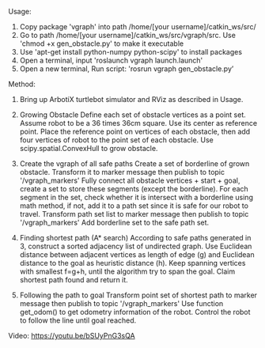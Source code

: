 Usage:
1. Copy package 'vgraph' into path /home/[your username]/catkin_ws/src/
2. Go to path /home/[your username]/catkin_ws/src/vgraph/src. Use 'chmod +x gen_obstacle.py' to make it executable
3. Use 'apt-get install python-numpy python-scipy' to install packages
4. Open a terminal, input 'roslaunch vgraph launch.launch'
5. Open a new terminal, Run script: 'rosrun vgraph gen_obstacle.py’

Method:

1. Bring up ArbotiX turtlebot simulator and RViz as described in Usage. 

2. Growing Obstacle
Define each set of obstacle vertices as a point set. Assume robot to be a 36 times 36cm square. Use its center as reference point. Place the reference point on vertices of each obstacle, then add four vertices of robot to the point set of each obstacle. Use scipy.spatial.ConvexHull to grow obstacle.

3. Create the vgraph of all safe paths 
Create a set of borderline of grown obstacle. Transform it to marker message then publish to topic '/vgraph_markers'
Fully connect all obstacle vertices + start + goal, create a set to store these segments (except the borderline). For each segment in the set, check whether it is intersect with a borderline using math method, if not, add it to a path set since it is safe for our robot to travel.
Transform path set list to marker message then publish to topic '/vgraph_markers'
Add borderline set to the safe path set.

4. Finding shortest path (A* search)
According to safe paths generated in 3, construct a sorted adjacency list of undirected graph. Use Euclidean distance between adjacent vertices as length of edge (g) and Euclidean distance to the goal as heuristic distance (h). Keep spanning vertices with smallest f=g+h, until the algorithm try to span the goal. Claim shortest path found and return it.

5. Following the path to goal
Transform point set of shortest path to marker message then publish to topic '/vgraph_markers'
Use function get_odom() to get odometry information of the robot. Control the robot to follow the line until goal reached.

Video:
https://youtu.be/bSUyPnG3sQA